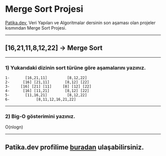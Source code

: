 # Merge Sort Projesi

[Patika.dev](https://app.patika.dev/), Veri Yapıları ve Algoritmalar dersinin son aşaması olan projeler kısmından Merge Sort Projesi.

-----

## [16,21,11,8,12,22] -> Merge Sort

----

### 1) Yukarıdaki dizinin sort türüne göre aşamalarını yazınız.

    1-       [16,21,11]         [8,12,22]
    2-      [16] [21,11]       [8,12] [22]
    3-     [16] [21] [11]     [8] [12] [22]
    4-      [16] [11,21]       [8,12] [22]
    5-       [11,16,21]         [8,12,22]
    6-            [8,11,12,16,21,22]

-----

### 2) Big-O gösterimini yazınız.

O(nlogn)

------
## Patika.dev profilime [buradan](https://app.patika.dev/hakannyucel) ulaşabilirsiniz.